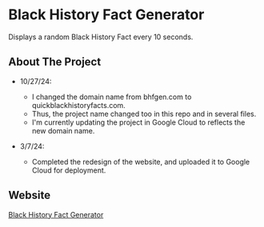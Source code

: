 # Black History Fact Generator
Displays a random Black History Fact every 10 seconds.

## About The Project

* 10/27/24:
    * I changed the domain name from bhfgen.com to quickblackhistoryfacts.com.
    * Thus, the project name changed too in this repo and in several files.
    * I'm currently updating the project in Google Cloud to reflects the new domain name.

* 3/7/24:
    * Completed the redesign of the website, and uploaded it to Google Cloud for deployment.

## Website

[Black History Fact Generator](https://www.bhfgen.com/)

